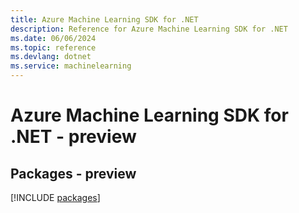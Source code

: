 ```yaml
---
title: Azure Machine Learning SDK for .NET
description: Reference for Azure Machine Learning SDK for .NET
ms.date: 06/06/2024
ms.topic: reference
ms.devlang: dotnet
ms.service: machinelearning
---
```

# Azure Machine Learning SDK for .NET - preview
## Packages - preview
[!INCLUDE [packages](machine-learning-index.md)]